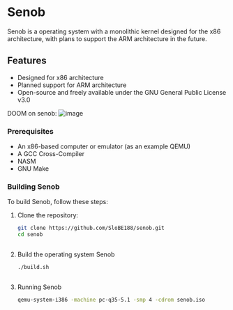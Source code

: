 # Senob

Senob is a operating system with a monolithic kernel designed for the x86 architecture, with plans to support the ARM architecture in the future.

## Features

- Designed for x86 architecture
- Planned support for ARM architecture
- Open-source and freely available under the GNU General Public License v3.0

DOOM on senob:
![image](https://github.com/user-attachments/assets/d323cbfe-97a8-43c4-82af-122e2e423c9e)


### Prerequisites

- An x86-based computer or emulator (as an example QEMU)
- A GCC Cross-Compiler
- NASM
- GNU Make

### Building Senob

To build Senob, follow these steps:

1. Clone the repository:
   ```sh
   git clone https://github.com/SloBE188/senob.git
   cd senob
  
2. Build the operating system Senob
   ```sh
   ./build.sh
  
3. Running Senob
   ```sh
   qemu-system-i386 -machine pc-q35-5.1 -smp 4 -cdrom senob.iso
